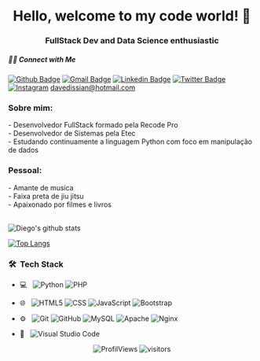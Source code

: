 <h1 align="center">Hello, welcome to my code world! 🤘</h1>

<h3 align="center">FullStack Dev and Data Science enthusiastic</h3>

##### 🤝🏻 Connect with Me 

[![Github Badge](https://img.shields.io/badge/-Github-000?style=flat-square&logo=Github&logoColor=white&link=https://github.com/diegoavedissian)](https://github.com/diegoavedissian)
[![Gmail Badge](https://img.shields.io/badge/-Gmail-c14438?style=flat-square&logo=Gmail&logoColor=white&link=mailto:diegoavedissian@gmail.com)](mailto:diegoavedissian@gmail.com)
[![Linkedin Badge](https://img.shields.io/badge/-LinkedIn-blue?style=flat-square&logo=Linkedin&logoColor=white&link=https://www.linkedin.com/in/diegoavedissian/)](https://www.linkedin.com/in/diegoavedissian/)
[![Twitter Badge](https://img.shields.io/badge/-Twitter-blue?style=flat-square&logo=Twitter&logoColor=white&link=https://twitter.com/AvedissianDiego)](https://twitter.com/AvedissianDiego)
<a href="https://www.instagram.com/diegoavedissian/"><img alt="Instagram" src="https://img.shields.io/badge/Instagram-blue?style=flat&logo=Instagram"></a>
davedissian@hotmail.com
<h3>Sobre mim:</h3>
- Desenvolvedor FullStack formado pela Recode Pro </br>
- Desenvolvedor de Sistemas pela Etec </br>
- Estudando continuamente a linguagem Python com foco em manipulação de dados </br>
<h3>Pessoal:</h3>
- Amante de musica </br>
- Faixa preta de jiu jitsu </br> 
- Apaixonado por filmes e livros </br></br>

![Diego's github stats](https://github-readme-stats.vercel.app/api?username=diegoavedissian&show_icons=true&theme=radical)

[![Top Langs](https://github-readme-stats.vercel.app/api/top-langs/?username=diegoavedissian&layout=compact&theme=radical)](https://github.com/diegoavedissian/github-readme-stats)

<h3>🛠 &nbsp;Tech Stack</h3>

- 💻 &nbsp;
  ![Python](https://img.shields.io/badge/Python%20-%2314354C.svg?&style=flat&logo=python&logoColor=white)
  ![PHP](https://img.shields.io/badge/PHP-%23777BB4.svg?&style=flat&logo=php&logoColor=white)
- 🌐 &nbsp;
  ![HTML5](https://img.shields.io/badge/HTML5%20-%23E34F26.svg?&style=flat&logo=html5&logoColor=white)
  ![CSS](https://img.shields.io/badge/CSS3%20-%231572B6.svg?&style=flat&logo=css3&logoColor=white)
  ![JavaScript](https://img.shields.io/badge/JavaScript%20-%23323330.svg?&style=flat&logo=javascript&logoColor=%23F7DF1E)
  ![Bootstrap](https://img.shields.io/badge/BootStrap%20-%23563D7C.svg?&style=flat&logo=bootstrap&logoColor=white)
  
- ⚙️ &nbsp;
  ![Git](https://img.shields.io/badge/Git%20-%23F05033.svg?&style=flat&logo=git&logoColor=white)
  ![GitHub](https://img.shields.io/badge/GitHub%20-%23121011.svg?&style=flat&logo=github&logoColor=white)
  ![MySQL](https://img.shields.io/badge/MySQL-%2300f.svg?&style=flat&logo=mysql&logoColor=white)
  ![Apache](https://img.shields.io/badge/Apache%20-%23D42029.svg?&style=flat&logo=apache&logoColor=white)
  ![Nginx](https://img.shields.io/badge/Nginx%20-%23009639.svg?&style=flat&logo=nginx&logoColor=white)
  
- 🔧 &nbsp;
  ![Visual Studio Code](https://img.shields.io/badge/-Visual%20Studio%20Code-333333?style=flat&logo=visual-studio-code&logoColor=007ACC)

<p align="center">
  <img alt="ProfilViews" src="https://views.whatilearened.today/views/github/diegoavedissian/diegoavedissian.svg" />
  <img alt="visitors" src="https://visitor-badge.glitch.me/badge?page_id=diegoavedissian.diegoavedissian" />
</p>

